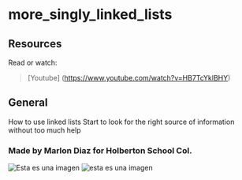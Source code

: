 <h1> more_singly_linked_lists </h1>

## Resources
Read or watch:

> [Youtube] (https://www.youtube.com/watch?v=HB7TcYklBHY)

## General
How to use linked lists
Start to look for the right source of information without too much help

### Made by Marlon Diaz for Holberton School Col.

![Esta es una imagen](https://myoctocat.com/assets/images/base-octocat.svg)
![esta es una imagen](https://photos.google.com/photo/AF1QipP64h4x9mBBS-OC7550Qi61WyJa3TwDRzoYExrY)
